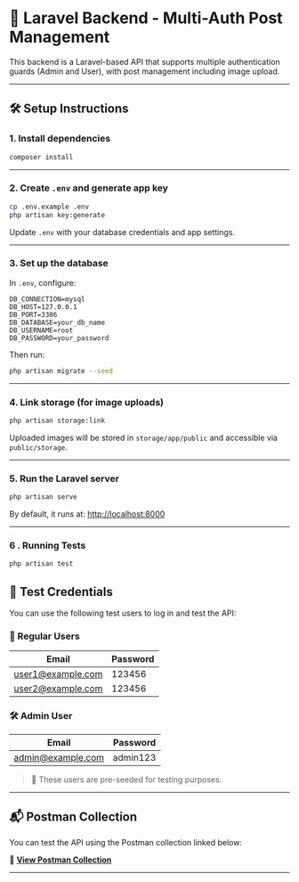 # 🚀 Laravel Backend - Multi-Auth Post Management

This backend is a Laravel-based API that supports multiple authentication guards (Admin and User), with post management including image upload.

---

## 🛠️ Setup Instructions

### 1. Install dependencies
```bash
composer install
```

---

### 2. Create `.env` and generate app key
```bash
cp .env.example .env
php artisan key:generate
```

Update `.env` with your database credentials and app settings.

---

### 3. Set up the database

In `.env`, configure:
```
DB_CONNECTION=mysql
DB_HOST=127.0.0.1
DB_PORT=3306
DB_DATABASE=your_db_name
DB_USERNAME=root
DB_PASSWORD=your_password
```

Then run:
```bash
php artisan migrate --seed
```

---

### 4. Link storage (for image uploads)
```bash
php artisan storage:link
```

Uploaded images will be stored in `storage/app/public` and accessible via `public/storage`.

---

### 5. Run the Laravel server
```bash
php artisan serve
```

By default, it runs at: [http://localhost:8000](http://localhost:8000)

---

### 6 . Running Tests

```bash
php artisan test
```


## 🔐 Test Credentials

You can use the following test users to log in and test the API:

### 👤 Regular Users

| Email               | Password |
|---------------------|----------|
| user1@example.com   | 123456   |
| user2@example.com   | 123456   |

### 🛠️ Admin User

| Email               | Password   |
|---------------------|------------|
| admin@example.com   | admin123   |

> 📌 These users are pre-seeded for testing purposes.

---

## 📬 Postman Collection

You can test the API using the Postman collection linked below:

🔗 **[View Postman Collection](https://web.postman.co/workspace/Personal-Workspace~ca93ea78-63f0-47ff-98db-f6ece49dbecd/collection/34837536-39b132a8-b010-4b8e-92db-f2cfb04e23c9?action=share&source=copy-link&creator=34837536)**  
>

---